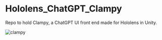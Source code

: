 # Hololens_ChatGPT_Clampy
Repo to hold Clampy, a ChatGPT UI front end made for Hololens in Unity. 

![clampy](https://media.giphy.com/media/atZFBebYv0wSFwBNrT/giphy.gif)
